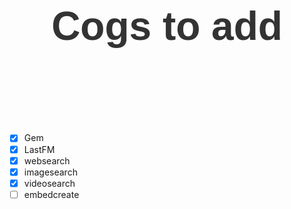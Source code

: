 <div align="center" style="font-size: 32px; font-family: Monserrat, sans-serif; color: #333; padding: 60px;">
  <h1>Cogs to add</h1>
</div> <br>

- [x] Gem
- [X] LastFM 
- [X]  websearch
- [X] imagesearch
- [X] videosearch
- [ ] embedcreate
